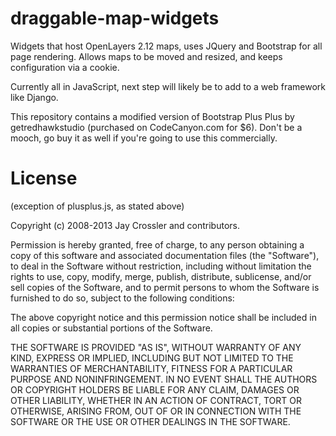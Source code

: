 draggable-map-widgets
=====================

Widgets that host OpenLayers 2.12 maps, uses JQuery and Bootstrap for all page rendering. Allows maps to be moved and resized, and keeps configuration via a cookie.

Currently all in JavaScript, next step will likely be to add to a web framework like Django.

This repository contains a modified version of Bootstrap Plus Plus by getredhawkstudio (purchased on CodeCanyon.com for $6). Don't be a mooch, go buy it as well if you're going to use this commercially.


License
=======

(exception of plusplus.js, as stated above)

Copyright (c) 2008-2013 Jay Crossler and contributors.

Permission is hereby granted, free of charge, to any person
obtaining a copy of this software and associated documentation
files (the "Software"), to deal in the Software without
restriction, including without limitation the rights to use,
copy, modify, merge, publish, distribute, sublicense, and/or sell
copies of the Software, and to permit persons to whom the
Software is furnished to do so, subject to the following
conditions:

The above copyright notice and this permission notice shall be
included in all copies or substantial portions of the Software.

THE SOFTWARE IS PROVIDED "AS IS", WITHOUT WARRANTY OF ANY KIND,
EXPRESS OR IMPLIED, INCLUDING BUT NOT LIMITED TO THE WARRANTIES
OF MERCHANTABILITY, FITNESS FOR A PARTICULAR PURPOSE AND
NONINFRINGEMENT. IN NO EVENT SHALL THE AUTHORS OR COPYRIGHT
HOLDERS BE LIABLE FOR ANY CLAIM, DAMAGES OR OTHER LIABILITY,
WHETHER IN AN ACTION OF CONTRACT, TORT OR OTHERWISE, ARISING
FROM, OUT OF OR IN CONNECTION WITH THE SOFTWARE OR THE USE OR
OTHER DEALINGS IN THE SOFTWARE.
